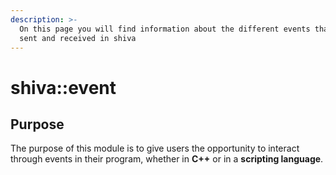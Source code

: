 ```yaml
---
description: >-
  On this page you will find information about the different events that can be
  sent and received in shiva
---
```


# shiva::event

## Purpose

The purpose of this module is to give users the opportunity to interact through events in their program, whether in **C++** or in a **scripting language**.

